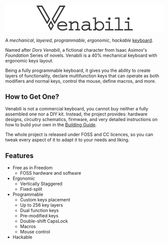 ![](./img/logo_margin.png)

A *mechanical*, *layered*, *programmable*, *ergonomic*, *hackable*
[keyboard](http://venabili.sillybytes.net).

Named after *Dors Venabili*, a fictional character from Isaac Asimov's
*Foundation* Series of novels. Venabili is a 40% mechanical keyboard with
ergonomic keys layout.

Being a fully programmable keyboard, it gives you the ability to create layers
of functionality, declare multifunction keys that can operate as both modifiers
and normal keys, control the mouse, define macros, and more.


## How to Get One?

Venabili is not a commercial keyboard, you cannot buy neither a fully assembled
one nor a DIY kit. Instead, the project provides: hardware designs, circuitry
schematics, firmware, and very detailed instructions on how to build your own in
the [Building Guide](building.md).

The whole project is released under FOSS and CC licences, so you can tweak every
aspect of it to adapt it to your needs and liking.


## Features

- Free as in Freedom
    - FOSS hardware and software
- Ergonomic
    - Vertically Staggered
    - Fixed-split
- Programmable
    - Custom keys placement
    - Up to 256 key layers
    - Dual function keys
    - Pre-modified keys
    - Double-shift CapsLock
    - Macros
    - Mouse control
- Hackable
